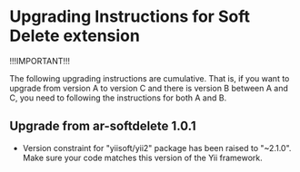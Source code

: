 Upgrading Instructions for Soft Delete extension
============================================

!!!IMPORTANT!!!

The following upgrading instructions are cumulative. That is,
if you want to upgrade from version A to version C and there is
version B between A and C, you need to following the instructions
for both A and B.

Upgrade from ar-softdelete 1.0.1
-------------------------

* Version constraint for "yiisoft/yii2" package has been raised to "~2.1.0". Make sure your code
  matches this version of the Yii framework. 
